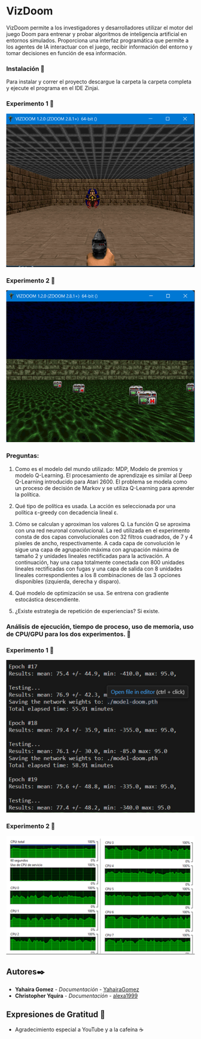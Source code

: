 # VizDoom
VizDoom permite a los investigadores y desarrolladores utilizar el motor del juego Doom para entrenar y probar algoritmos de inteligencia artificial en entornos simulados. Proporciona una interfaz programática que permite a los agentes de IA interactuar con el juego, recibir información del entorno y tomar decisiones en función de esa información.

### Instalación 🔧
Para instalar y correr el proyecto descargue la carpeta la carpeta completa y ejecute el programa en el IDE Zinjai.

### Experimento 1 🔧 
<img src="https://github.com/YahairaGomez/VizDoom/blob/main/imagenes/experimento11.png">


### Experimento 2 🔧 
<img src="https://github.com/YahairaGomez/VizDoom/blob/main/imagenes/experimento2.png">


### Preguntas:
1. Como es el modelo del mundo utilizado: MDP, Modelo de premios y modelo Q-Learning.
El procesamiento de aprendizaje es similar al Deep Q-Learning introducido para Atari 2600. El problema se modela como un proceso de decisión de Markov y se utiliza Q-Learning para aprender la política. 

2. Qué tipo de política es usada.
La acción es seleccionada por una política ε-greedy con decadencia lineal ε.

3. Cómo se calculan y aproximan los valores Q.
La función Q se aproxima con una red neuronal convolucional. La red utilizada en el experimento consta de dos capas convolucionales con 32 filtros cuadrados, de 7 y 4 píxeles de ancho, respectivamente. A cada capa de convolución le sigue una capa de agrupación máxima con agrupación máxima de tamaño 2 y unidades lineales rectificadas para la activación. A continuación, hay una capa totalmente conectada con 800 unidades lineales rectificadas con fugas y una capa de salida con 8 unidades lineales correspondientes a los 8 combinaciones de las 3 opciones disponibles (izquierda, derecha y disparo).

4. Qué modelo de optimización se usa.
Se entrena con gradiente estocástica descendiente.

5. ¿Existe estrategia de repetición de experiencias?
Si existe.

### Análisis de ejecución, tiempo de proceso, uso de memoria, uso de CPU/GPU para los dos experimentos.  🔧

### Experimento 1 🔧 
<img src="https://github.com/YahairaGomez/VizDoom/blob/main/imagenes/resultadoCPU.png">


### Experimento 2 🔧 
<img src="https://github.com/YahairaGomez/VizDoom/blob/main/imagenes/resultadoGPU.png">

## Autores✒️

* **Yahaira Gomez** - *Documentación* - [YahairaGomez](https://github.com/YahairaGomez)
* **Christopher Yquira** - *Documentación* - [alexa1999](https://github.com/alexa1999)

## Expresiones de Gratitud 🎁

* Agradecimiento especial a YouTube y a la cafeína ☕
